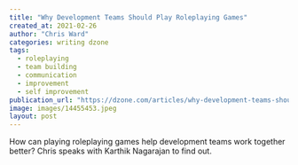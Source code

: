 ```yaml
---
title: "Why Development Teams Should Play Roleplaying Games"
created_at: 2021-02-26
author: "Chris Ward"
categories: writing dzone
tags: 
  - roleplaying
  - team building
  - communication
  - improvement
  - self improvement
publication_url: "https://dzone.com/articles/why-development-teams-should-play-roleplay-games"
image: images/14455453.jpeg
layout: post
---
```

How can playing roleplaying games help development teams work together better? Chris speaks with Karthik Nagarajan to find out.

